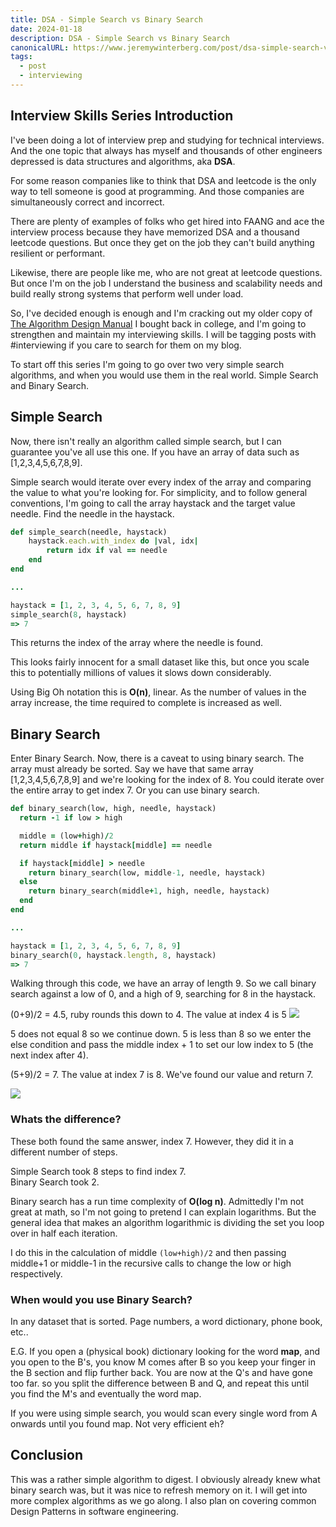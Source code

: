 ```yaml
---
title: DSA - Simple Search vs Binary Search
date: 2024-01-18
description: DSA - Simple Search vs Binary Search
canonicalURL: https://www.jeremywinterberg.com/post/dsa-simple-search-vs-binary-search/
tags:
  - post
  - interviewing
---
```


## Interview Skills Series Introduction

I've been doing a lot of interview prep and studying for technical interviews. And the one topic that always has myself and thousands of other engineers depressed is data structures and algorithms, aka **DSA**.

For some reason companies like to think that DSA and leetcode is the only way to tell someone is good at programming. And those companies are simultaneously correct and incorrect.

There are plenty of examples of folks who get hired into FAANG and ace the interview process because they have memorized DSA and a thousand leetcode questions. But once they get on the job they can't build anything resilient or performant.

Likewise, there are people like me, who are not great at leetcode questions. But once I'm on the job I understand the business and scalability needs and build really strong systems that perform well under load.

So, I've decided enough is enough and I'm cracking out my older copy of [The Algorithm Design Manual](https://amzn.to/422mJjG) I bought back in college, and I'm going to strengthen and maintain my interviewing skills. I will be tagging posts with #interviewing if you care to search for them on my blog.

To start off this series I'm going to go over two very simple search algorithms, and when you would use them in the real world. Simple Search and Binary Search.

## Simple Search

Now, there isn't really an algorithm called simple search, but I can guarantee you've all use this one. If you have an array of data such as [1,2,3,4,5,6,7,8,9].

Simple search would iterate over every index of the array and comparing the value to what you're looking for. For simplicity, and to follow general conventions, I'm going to call the array haystack and the target value needle. Find the needle in the haystack.

```ruby
def simple_search(needle, haystack)
	haystack.each.with_index do |val, idx|
		return idx if val == needle
	end
end

...

haystack = [1, 2, 3, 4, 5, 6, 7, 8, 9]
simple_search(8, haystack)
=> 7
```

This returns the index of the array where the needle is found.

This looks fairly innocent for a small dataset like this, but once you scale this to potentially millions of values it slows down considerably.

Using Big Oh notation this is **O(n)**, linear. As the number of values in the array increase, the time required to complete is increased as well.

## Binary Search

Enter Binary Search. Now, there is a caveat to using binary search. The array must already be sorted. Say we have that same array [1,2,3,4,5,6,7,8,9] and we're looking for the index of 8. You could iterate over the entire array to get index 7. Or you can use binary search.

```ruby
def binary_search(low, high, needle, haystack)
  return -1 if low > high

  middle = (low+high)/2
  return middle if haystack[middle] == needle

  if haystack[middle] > needle
    return binary_search(low, middle-1, needle, haystack)
  else
    return binary_search(middle+1, high, needle, haystack)
  end
end

...

haystack = [1, 2, 3, 4, 5, 6, 7, 8, 9]
binary_search(0, haystack.length, 8, haystack)
=> 7
```

Walking through this code, we have an array of length 9. So we call binary search against a low of 0, and a high of 9, searching for 8 in the haystack.

(0+9)/2 = 4.5, ruby rounds this down to 4. The value at index 4 is 5
![](posts/excalidraw/dsa-binarysearch-1.png)

5 does not equal 8 so we continue down. 5 is less than 8 so we enter the else condition and pass the middle index + 1 to set our low index to 5 (the next index after 4).

(5+9)/2 = 7. The value at index 7 is 8. We've found our value and return 7.

![](posts/excalidraw/dsa-binarysearch-2.png)

### Whats the difference?

These both found the same answer, index 7. However, they did it in a different number of steps.

Simple Search took 8 steps to find index 7.  
Binary Search took 2.

Binary search has a run time complexity of **O(log n)**. Admittedly I'm not great at math, so I'm not going to pretend I can explain logarithms. But the general idea that makes an algorithm logarithmic is dividing the set you loop over in half each iteration.

I do this in the calculation of middle `(low+high)/2` and then passing middle+1 or middle-1 in the recursive calls to change the low or high respectively.

### When would you use Binary Search?

In any dataset that is sorted. Page numbers, a word dictionary, phone book, etc..

E.G. If you open a (physical book) dictionary looking for the word **map**, and you open to the B's, you know M comes after B so you keep your finger in the B section and flip further back. You are now at the Q's and have gone too far. so you split the difference between B and Q, and repeat this until you find the M's and eventually the word map.

If you were using simple search, you would scan every single word from A onwards until you found map. Not very efficient eh?

## Conclusion

This was a rather simple algorithm to digest. I obviously already knew what binary search was, but it was nice to refresh memory on it. I will get into more complex algorithms as we go along. I also plan on covering common Design Patterns in software engineering.
